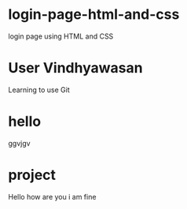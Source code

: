 # login-page-html-and-css
login page using HTML and CSS

# User Vindhyawasan
Learning to use Git

# hello
ggvjgv

# project
Hello how are you i am fine